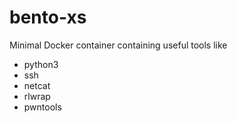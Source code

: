 # bento-xs

Minimal Docker container containing useful tools like

- python3
- ssh
- netcat
- rlwrap
- pwntools
